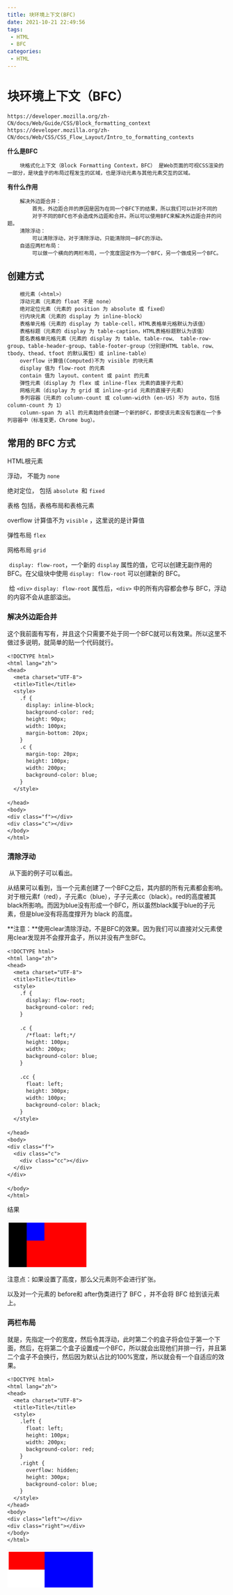 ```yaml
---
title: 块环境上下文(BFC)
date: 2021-10-21 22:49:56
tags:
 - HTML
 - BFC
categories:
 - HTML
---
```




#  块环境上下文（BFC）

```
https://developer.mozilla.org/zh-CN/docs/Web/Guide/CSS/Block_formatting_context
https://developer.mozilla.org/zh-CN/docs/Web/CSS/CSS_Flow_Layout/Intro_to_formatting_contexts
```



**什么是BFC**

```
	块格式化上下文（Block Formatting Context，BFC） 是Web页面的可视CSS渲染的一部分，是块盒子的布局过程发生的区域，也是浮动元素与其他元素交互的区域。
```

**有什么作用**

```
	解决外边距合并：
		首先，外边距合并的原因是因为在同一个BFC下的结果，所以我们可以针对不同的
		对于不同的BFC也不会造成外边距和合并。所以可以使用BFC来解决外边距合并的问题。
	清除浮动：
		可以清除浮动，对于清除浮动，只能清除同一BFC的浮动。
	自适应两栏布局：
		可以做一个横向的两栏布局，一个宽度固定作为一个BFC，另一个做成另一个BFC。
```



## 创建方式

```
	根元素（<html>）
	浮动元素（元素的 float 不是 none）
	绝对定位元素（元素的 position 为 absolute 或 fixed）
	行内块元素（元素的 display 为 inline-block）
	表格单元格（元素的 display 为 table-cell，HTML表格单元格默认为该值）
	表格标题（元素的 display 为 table-caption，HTML表格标题默认为该值）
	匿名表格单元格元素（元素的 display 为 table、table-row、 table-row-group、table-header-group、table-footer-group（分别是HTML table、row、tbody、thead、tfoot 的默认属性）或 inline-table）
	overflow 计算值(Computed)不为 visible 的块元素
	display 值为 flow-root 的元素
	contain 值为 layout、content 或 paint 的元素
	弹性元素（display 为 flex 或 inline-flex 元素的直接子元素）
	网格元素（display 为 grid 或 inline-grid 元素的直接子元素）
	多列容器（元素的 column-count 或 column-width (en-US) 不为 auto，包括 column-count 为 1）
	column-span 为 all 的元素始终会创建一个新的BFC，即使该元素没有包裹在一个多列容器中（标准变更，Chrome bug）。
```



## 常用的 BFC 方式

HTML根元素

浮动， 不能为 `none`

绝对定位， 包括 `absolute `和 `fixed`

表格	包括，表格布局和表格元素

overflow	计算值不为 `visible` ，这里说的是计算值

弹性布局	`flex`

网格布局	`grid`



​		`display: flow-root`，一个新的 `display` 属性的值，它可以创建无副作用的 BFC。在父级块中使用 `display: flow-root` 可以创建新的 BFC。

​		给 `<div>` `display: flow-root` 属性后，`<div>` 中的所有内容都会参与 BFC，浮动的内容不会从底部溢出。



### 解决外边距合并

这个我前面有写有，并且这个只需要不处于同一个BFC就可以有效果。所以这里不做过多说明，就简单的贴一个代码就行。

```
<!DOCTYPE html>
<html lang="zh">
<head>
  <meta charset="UTF-8">
  <title>Title</title>
  <style>
    .f {
      display: inline-block;
      background-color: red;
      height: 90px;
      width: 100px;
      margin-bottom: 20px;
    }
    .c {
      margin-top: 20px;
      height: 100px;
      width: 200px;
      background-color: blue;
    }
  </style>

</head>
<body>
<div class="f"></div>
<div class="c"></div>
</body>
</html>
```



### 清除浮动

​		从下面的例子可以看出。

​		从结果可以看到，当一个元素创建了一个BFC之后，其内部的所有元素都会影响。对于根元素f（red），子元素c（blue），子子元素cc（black）。red的高度被其black所影响。而因为blue没有形成一个BFC，所以虽然black属于blue的子元素，但是blue没有将高度撑开为 black 的高度。

**注意：**使用clear清除浮动，不是BFC的效果。因为我们可以直接对父元素使用clear发现并不会撑开盒子，所以并没有产生BFC。

```
<!DOCTYPE html>
<html lang="zh">
<head>
  <meta charset="UTF-8">
  <title>Title</title>
  <style>
    .f {
      display: flow-root;
      background-color: red;
    }

    .c {
      /*float: left;*/
      height: 100px;
      width: 200px;
      background-color: blue;
    }

    .cc {
      float: left;
      height: 300px;
      width: 100px;
      background-color: black;
    }
  </style>

</head>
<body>
<div class="f">
  <div class="c">
    <div class="cc"></div>
  </div>
</div>

</body>
</html>
```

结果

<img src="块环境上下文.assets/image-20211022110540794.png" alt="image-20211022110540794" style="zoom:33%;" />







注意点：如果设置了高度，那么父元素则不会进行扩张。

以及对一个元素的 before和 after伪类进行了 BFC ，并不会将 BFC 给到该元素上。



### 两栏布局

就是，先指定一个的宽度，然后令其浮动，此时第二个的盒子将会位于第一个下面，然后，在将第二个盒子设置成一个BFC，所以就会出现他们并排一行，并且第二个盒子不会换行，然后因为默认占比的100%宽度，所以就会有一个自适应的效果。

```
<!DOCTYPE html>
<html lang="zh">
<head>
  <meta charset="UTF-8">
  <title>Title</title>
  <style>
    .left {
      float: left;
      height: 100px;
      width: 200px;
      background-color: red;
    }
    .right {
      overflow: hidden;
      height: 300px;
      background-color: blue;
    }
  </style>
</head>
<body>
<div class="left"></div>
<div class="right"></div>
</body>
</html>
```



<img src="块环境上下文.assets/image-20211022161542404.png" alt="image-20211022161542404" style="zoom:33%;" />


